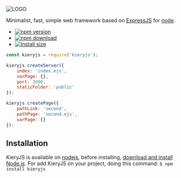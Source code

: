 ![LOGO](https://i.postimg.cc/Y92GJnQ5/Group-1-1.png)

Minimalist, fast, simple web framework based on [ExpressJS](https://github.com/expressjs/express) for [node](https://nodejs.org/).

- [![npm version](https://img.shields.io/npm/v/kieryjs.svg)](https://www.npmjs.com/package/kieryjs)
- [![npm download](https://img.shields.io/npm/dt/kieryjs.svg)](https://www.npmjs.com/package/kieryjs)
- [![install size](https://packagephobia.com/badge?p=kieryjs)](https://packagephobia.com/result?p=kieryjs)

```javascript
const kieryjs = require('kieryjs');

kieryjs.createServer({
    index: 'index.ejs',
    varPage: {},
    port: 3000,
    staticFolder: 'public'
});

kieryjs.createPage({
    pathLink: 'second',
    pathPage: 'second.ejs',
    varPage: {}
});
```

## Installation
KieryJS is available on [nodejs](https://nodejs.org/), before installing, [download and install Node.js](https://nodejs.org/en/download/).
For add KieryJS on your project, doing this command:
```$ npm install kieryjs```




